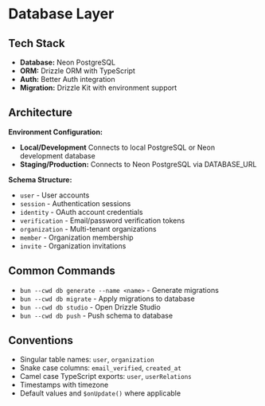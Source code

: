 # Database Layer

## Tech Stack

- **Database:** Neon PostgreSQL
- **ORM:** Drizzle ORM with TypeScript
- **Auth:** Better Auth integration
- **Migration:** Drizzle Kit with environment support

## Architecture

**Environment Configuration:**

- **Local/Development** Connects to local PostgreSQL or Neon development database
- **Staging/Production:** Connects to Neon PostgreSQL via DATABASE_URL

**Schema Structure:**

- `user` - User accounts
- `session` - Authentication sessions
- `identity` - OAuth account credentials
- `verification` - Email/password verification tokens
- `organization` - Multi-tenant organizations
- `member` - Organization membership
- `invite` - Organization invitations

## Common Commands

- `bun --cwd db generate --name <name>` - Generate migrations
- `bun --cwd db migrate` - Apply migrations to database
- `bun --cwd db studio` - Open Drizzle Studio
- `bun --cwd db push` - Push schema to database

## Conventions

- Singular table names: `user`, `organization`
- Snake case columns: `email_verified`, `created_at`
- Camel case TypeScript exports: `user`, `userRelations`
- Timestamps with timezone
- Default values and `$onUpdate()` where applicable
